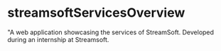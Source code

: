 # streamsoftServicesOverview
"A web application showcasing the services of StreamSoft. Developed during an internship at Streamsoft.
